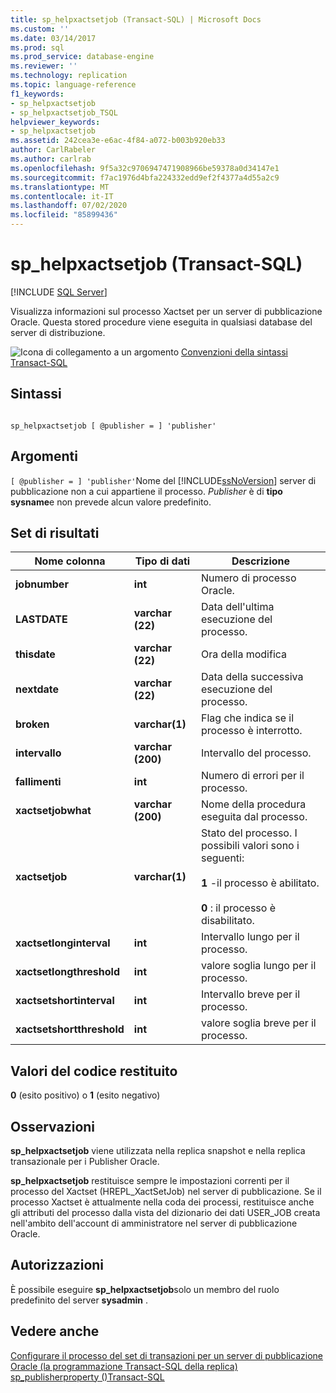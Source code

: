 ```yaml
---
title: sp_helpxactsetjob (Transact-SQL) | Microsoft Docs
ms.custom: ''
ms.date: 03/14/2017
ms.prod: sql
ms.prod_service: database-engine
ms.reviewer: ''
ms.technology: replication
ms.topic: language-reference
f1_keywords:
- sp_helpxactsetjob
- sp_helpxactsetjob_TSQL
helpviewer_keywords:
- sp_helpxactsetjob
ms.assetid: 242cea3e-e6ac-4f84-a072-b003b920eb33
author: CarlRabeler
ms.author: carlrab
ms.openlocfilehash: 9f5a32c9706947471908966be59378a0d34147e1
ms.sourcegitcommit: f7ac1976d4bfa224332edd9ef2f4377a4d55a2c9
ms.translationtype: MT
ms.contentlocale: it-IT
ms.lasthandoff: 07/02/2020
ms.locfileid: "85899436"
---
```

# <a name="sp_helpxactsetjob-transact-sql"></a>sp_helpxactsetjob (Transact-SQL)
[!INCLUDE [SQL Server](../../includes/applies-to-version/sqlserver.md)]

  Visualizza informazioni sul processo Xactset per un server di pubblicazione Oracle. Questa stored procedure viene eseguita in qualsiasi database del server di distribuzione.  
  
 ![Icona di collegamento a un argomento](../../database-engine/configure-windows/media/topic-link.gif "Icona di collegamento a un argomento") [Convenzioni della sintassi Transact-SQL](../../t-sql/language-elements/transact-sql-syntax-conventions-transact-sql.md)  
  
## <a name="syntax"></a>Sintassi  
  
```  
  
sp_helpxactsetjob [ @publisher = ] 'publisher'   
```  
  
## <a name="arguments"></a>Argomenti  
`[ @publisher = ] 'publisher'`Nome del [!INCLUDE[ssNoVersion](../../includes/ssnoversion-md.md)] server di pubblicazione non a cui appartiene il processo. *Publisher* è di **tipo sysname**e non prevede alcun valore predefinito.  
  
## <a name="result-sets"></a>Set di risultati  
  
|Nome colonna|Tipo di dati|Descrizione|  
|-----------------|---------------|-----------------|  
|**jobnumber**|**int**|Numero di processo Oracle.|  
|**LASTDATE**|**varchar (22)**|Data dell'ultima esecuzione del processo.|  
|**thisdate**|**varchar (22)**|Ora della modifica|  
|**nextdate**|**varchar (22)**|Data della successiva esecuzione del processo.|  
|**broken**|**varchar(1)**|Flag che indica se il processo è interrotto.|  
|**intervallo**|**varchar (200)**|Intervallo del processo.|  
|**fallimenti**|**int**|Numero di errori per il processo.|  
|**xactsetjobwhat**|**varchar (200)**|Nome della procedura eseguita dal processo.|  
|**xactsetjob**|**varchar(1)**|Stato del processo. I possibili valori sono i seguenti:<br /><br /> **1** -il processo è abilitato.<br /><br /> **0** : il processo è disabilitato.|  
|**xactsetlonginterval**|**int**|Intervallo lungo per il processo.|  
|**xactsetlongthreshold**|**int**|valore soglia lungo per il processo.|  
|**xactsetshortinterval**|**int**|Intervallo breve per il processo.|  
|**xactsetshortthreshold**|**int**|valore soglia breve per il processo.|  
  
## <a name="return-code-values"></a>Valori del codice restituito  
 **0** (esito positivo) o **1** (esito negativo)  
  
## <a name="remarks"></a>Osservazioni  
 **sp_helpxactsetjob** viene utilizzata nella replica snapshot e nella replica transazionale per i Publisher Oracle.  
  
 **sp_helpxactsetjob** restituisce sempre le impostazioni correnti per il processo del Xactset (HREPL_XactSetJob) nel server di pubblicazione. Se il processo Xactset è attualmente nella coda dei processi, restituisce anche gli attributi del processo dalla vista del dizionario dei dati USER_JOB creata nell'ambito dell'account di amministratore nel server di pubblicazione Oracle.  
  
## <a name="permissions"></a>Autorizzazioni  
 È possibile eseguire **sp_helpxactsetjob**solo un membro del ruolo predefinito del server **sysadmin** .  
  
## <a name="see-also"></a>Vedere anche  
 [Configurare il processo del set di transazioni per un server di pubblicazione Oracle &#40;la programmazione Transact-SQL della replica&#41;](../../relational-databases/replication/administration/configure-the-transaction-set-job-for-an-oracle-publisher.md)   
 [sp_publisherproperty &#40;&#41;Transact-SQL](../../relational-databases/system-stored-procedures/sp-publisherproperty-transact-sql.md)  
  
  
